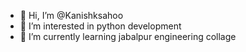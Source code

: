 - 👋 Hi, I’m @Kanishksahoo
- 👀 I’m interested in python development
- 🌱 I’m currently learning jabalpur engineering collage
  
 

<!---
Kanishksahoo/Kanishksahoo is a ✨ special ✨ repository because its `README.md` (this file) appears on your GitHub profile.
You can click the Preview link to take a look at your changes.
--->
